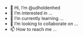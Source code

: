 - 👋 Hi, I’m @udholdenhed
- 👀 I’m interested in ...
- 🌱 I’m currently learning ...
- 💞️ I’m looking to collaborate on ...
- 📫 How to reach me ...

<!---
udholdenhed/udholdenhed is a ✨ special ✨ repository because its `README.md` (this file) appears on your GitHub profile.
You can click the Preview link to take a look at your changes.
--->
